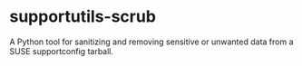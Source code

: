 # supportutils-scrub
A Python tool for sanitizing and removing sensitive or unwanted data from a SUSE supportconfig tarball.
